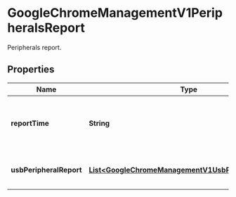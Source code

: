 

# GoogleChromeManagementV1PeripheralsReport

Peripherals report.

## Properties

| Name | Type | Description | Notes |
|------------ | ------------- | ------------- | -------------|
|**reportTime** | **String** | Output only. Timestamp of when the report was collected. |  [optional] [readonly] |
|**usbPeripheralReport** | [**List&lt;GoogleChromeManagementV1UsbPeripheralReport&gt;**](GoogleChromeManagementV1UsbPeripheralReport.md) | Reports of all usb connected devices. |  [optional] |



